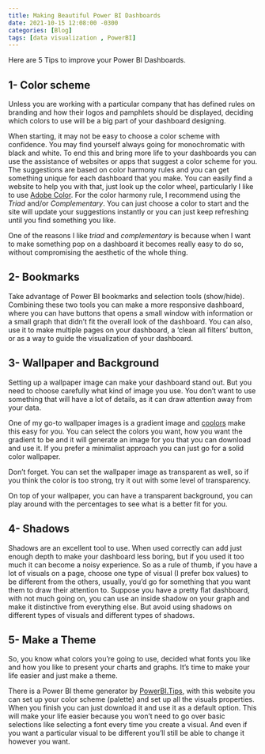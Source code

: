 ```yaml
---
title: Making Beautiful Power BI Dashboards
date: 2021-10-15 12:08:00 -0300
categories: [Blog]
tags: [data visualization , PowerBI]
---
```


Here are 5 Tips to improve your Power BI Dashboards.

## 1- Color scheme

Unless you are working with a particular company that has defined rules on branding and how their logos and pamphlets should be displayed, deciding which colors to use will be a big part of your dashboard designing.

When starting, it may not be easy to choose a color scheme with confidence. You may find yourself always going for monochromatic with black and white. To end this and bring more life to your dashboards you can use the assistance of websites or apps that suggest a color scheme for you. The suggestions are based on color harmony rules and you can get something unique for each dashboard that you make. You can easily find a website to help you with that, just look up the color wheel, particularly I like to use [Adobe Color](https://color.adobe.com/). For the color harmony rule, I recommend using the _Triad_ and/or _Complementary_. You can just choose a color to start and the site will update your suggestions instantly or you can just keep refreshing until you find something you like.

One of the reasons I like _triad_ and _complementary_ is because when I want to make something pop on a dashboard it becomes really easy to do so, without compromising the aesthetic of the whole thing.

## 2- Bookmarks

Take advantage of Power BI bookmarks and selection tools (show/hide). Combining these two tools you can make a more responsive dashboard, where you can have buttons that opens a small window with information or a small graph that didn’t fit the overall look of the dashboard. You can also, use it to make multiple pages on your dashboard, a ‘clean all filters’ button, or as a way to guide the visualization of your dashboard.

## 3- Wallpaper and Background

Setting up a wallpaper image can make your dashboard stand out. But you need to choose carefully what kind of image you use. You don’t want to use something that will have a lot of details, as it can draw attention away from your data.

One of my go-to wallpaper images is a gradient image and [coolors](https://coolors.co/gradient-maker/87f4b5-93cbf1) make this easy for you. You can select the colors you want, how you want the gradient to be and it will generate an image for you that you can download and use it. If you prefer a minimalist approach you can just go for a solid color wallpaper.

Don’t forget. You can set the wallpaper image as transparent as well, so if you think the color is too strong, try it out with some level of transparency.

On top of your wallpaper, you can have a transparent background, you can play around with the percentages to see what is a better fit for you.

## 4- Shadows

Shadows are an excellent tool to use. When used correctly can add just enough depth to make your dashboard less boring, but if you used it too much it can become a noisy experience. So as a rule of thumb, if you have a lot of visuals on a page, choose one type of visual (I prefer box values) to be different from the others, usually, you’d go for something that you want them to draw their attention to. Suppose you have a pretty flat dashboard, with not much going on, you can use an inside shadow on your graph and make it distinctive from everything else. But avoid using shadows on different types of visuals and different types of shadows.

## 5- Make a Theme

So, you know what colors you’re going to use, decided what fonts you like and how you like to present your charts and graphs. It’s time to make your life easier and just make a theme.

There is a Power BI theme generator by [PowerBI.Tips](https://themes.powerbi.tips/), with this website you can set up your color scheme (palette) and set up all the visuals properties. When you finish you can just download it and use it as a default option. This will make your life easier because you won’t need to go over basic selections like selecting a font every time you create a visual. And even if you want a particular visual to be different you’ll still be able to change it however you want.

